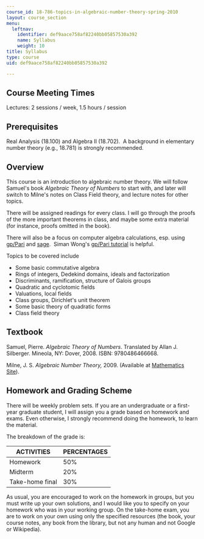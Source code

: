 ```yaml
---
course_id: 18-786-topics-in-algebraic-number-theory-spring-2010
layout: course_section
menu:
  leftnav:
    identifier: def9aace758af82240bb05857530a392
    name: Syllabus
    weight: 10
title: Syllabus
type: course
uid: def9aace758af82240bb05857530a392

---
```


Course Meeting Times
--------------------

Lectures: 2 sessions / week, 1.5 hours / session

Prerequisites
-------------

Real Analysis (18.100) and Algebra II (18.702).  A background in elementary number theory (e.g., 18.781) is strongly recommended.

Overview
--------

This course is an introduction to algebraic number theory. We will follow Samuel's book _Algebraic Theory of Numbers_ to start with, and later will switch to Milne's notes on Class Field theory, and lecture notes for other topics.

There will be assigned readings for every class. I will go through the proofs of the more important theorems in class, and maybe some extra material (for instance, proofs omitted in the book).

There will also be a focus on computer algebra calculations, esp. using [gp/Pari](http://pari.math.u-bordeaux.fr/) and [sage](http://www.sagemath.org/).  Siman Wong's [gp/Pari tutorial](http://www.math.umass.edu/~siman/09.791N/tutorial.pdf) is helpful.

Topics to be covered include

*   Some basic commutative algebra
*   Rings of integers, Dedekind domains, ideals and factorization
*   Discriminants, ramification, structure of Galois groups
*   Quadratic and cyclotomic fields
*   Valuations, local fields
*   Class groups, Dirichlet's unit theorem
*   Some basic theory of quadratic forms
*   Class field theory

Textbook
--------

Samuel, Pierre. _Algebraic Theory of Numbers_. Translated by Allan J. Silberger. Mineola, NY: Dover, 2008. ISBN: 9780486466668.

Milne, J. S. _Algebraic Number Theory,_ 2009. (Available at [Mathematics Site](http://www.jmilne.org/math/)).

Homework and Grading Scheme
---------------------------

There will be weekly problem sets. If you are an undergraduate or a first-year graduate student, I will assign you a grade based on homework and exams. Even otherwise, I strongly recommend doing the homework, to learn the material.

The breakdown of the grade is:

| ACTIVITIES | PERCENTAGES |
| --- | --- |
| Homework | 50% |
| Midterm | 20% |
| Take-home final | 30% 

As usual, you are encouraged to work on the homework in groups, but you must write up your own solutions, and I would like you to specify on your homework who was in your working group. On the take-home exam, you are to work on your own using only the specified resources (the book, your course notes, any book from the library, but not any human and not Google or Wikipedia).